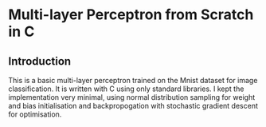 # Multi-layer Perceptron from Scratch in C

## Introduction

This is a basic multi-layer perceptron trained on the Mnist dataset for image classification. It is written with C using only standard libraries. I kept the implementation very minimal, using normal distribution sampling for weight and bias initialisation and backpropogation with stochastic gradient descent for optimisation.
